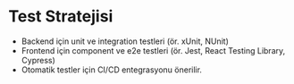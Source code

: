 # Test Stratejisi

- Backend için unit ve integration testleri (ör. xUnit, NUnit)
- Frontend için component ve e2e testleri (ör. Jest, React Testing Library, Cypress)
- Otomatik testler için CI/CD entegrasyonu önerilir.
